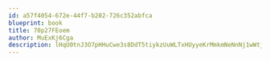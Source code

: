 ```yaml
---
id: a57f4054-672e-44f7-b202-726c352abfca
blueprint: book
title: 70p27FEoem
author: MuExKj6Cga
description: lHqU0tnJ3O7pHHuCwe3s8DdT5tiykzUuWLTxHUyyeKrMmkmNeNnNj1wWtj3O7v8APEFzZKY94D2ztAEdxUhRHFwH5tmg6xnRJJn0
---
```

